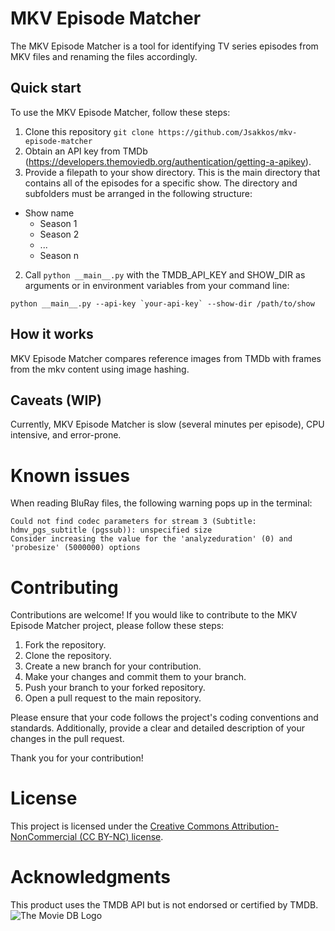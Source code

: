 # MKV Episode Matcher
 
The MKV Episode Matcher is a tool for identifying TV series episodes from MKV files and renaming the files accordingly. 

## Quick start

To use the MKV Episode Matcher, follow these steps:

1. Clone this repository `git clone https://github.com/Jsakkos/mkv-episode-matcher`
1. Obtain an API key from TMDb (https://developers.themoviedb.org/authentication/getting-a-apikey).
1. Provide a filepath to your show directory. This is the main directory that contains all of the episodes for a specific show.
The directory and subfolders must be arranged in the following structure:

- Show name
  - Season 1
  - Season 2
  - ...
  - Season n
2. Call `python __main__.py` with the TMDB_API_KEY and SHOW_DIR as arguments or in environment variables from your command line:

```
python __main__.py --api-key `your-api-key` --show-dir /path/to/show
```

## How it works

MKV Episode Matcher compares reference images from TMDb with frames from the mkv content using image hashing. 

## Caveats (WIP)

Currently, MKV Episode Matcher is slow (several minutes per episode), CPU intensive, and error-prone.

# Known issues

When reading BluRay files, the following warning pops up in the terminal:
```
Could not find codec parameters for stream 3 (Subtitle: hdmv_pgs_subtitle (pgssub)): unspecified size
Consider increasing the value for the 'analyzeduration' (0) and 'probesize' (5000000) options
```

# Contributing

Contributions are welcome! If you would like to contribute to the MKV Episode Matcher project, please follow these steps:

1. Fork the repository.
1. Clone the repository.
2. Create a new branch for your contribution.
3. Make your changes and commit them to your branch.
4. Push your branch to your forked repository.
5. Open a pull request to the main repository.

Please ensure that your code follows the project's coding conventions and standards. Additionally, provide a clear and detailed description of your changes in the pull request.

Thank you for your contribution!

# License

This project is licensed under the [Creative Commons Attribution-NonCommercial (CC BY-NC) license](https://creativecommons.org/licenses/by-nc/4.0/).

# Acknowledgments
This product uses the TMDB API but is not endorsed or certified by TMDB.
![The Movie DB Logo](https://www.themoviedb.org/assets/2/v4/logos/v2/blue_long_2-9665a76b1ae401a510ec1e0ca40ddcb3b0cfe45f1d51b77a308fea0845885648.svg)
